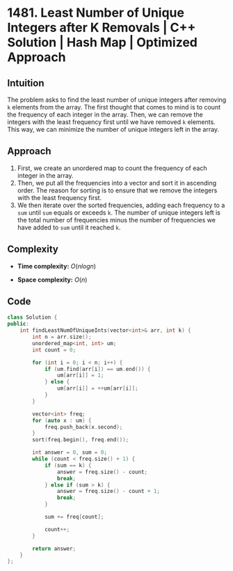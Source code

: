 # 1481. Least Number of Unique Integers after K Removals | C++ Solution | Hash Map | Optimized Approach

## Intuition

The problem asks to find the least number of unique integers after removing `k` elements from the array. The first thought that comes to mind is to count the frequency of each integer in the array. Then, we can remove the integers with the least frequency first until we have removed `k` elements. This way, we can minimize the number of unique integers left in the array.

## Approach

1. First, we create an unordered map to count the frequency of each integer in the array.
2. Then, we put all the frequencies into a vector and sort it in ascending order. The reason for sorting is to ensure that we remove the integers with the least frequency first.
3. We then iterate over the sorted frequencies, adding each frequency to a `sum` until `sum` equals or exceeds `k`. The number of unique integers left is the total number of frequencies minus the number of frequencies we have added to `sum` until it reached `k`.

## Complexity

-   **Time complexity:** $O(n log n)$

-   **Space complexity:** $O(n)$

## Code

```cpp
class Solution {
public:
    int findLeastNumOfUniqueInts(vector<int>& arr, int k) {
        int n = arr.size();
        unordered_map<int, int> um;
        int count = 0;

        for (int i = 0; i < n; i++) {
            if (um.find(arr[i]) == um.end()) {
                um[arr[i]] = 1;
            } else {
                um[arr[i]] = ++um[arr[i]];
            }
        }

        vector<int> freq;
        for (auto x : um) {
            freq.push_back(x.second);
        }
        sort(freq.begin(), freq.end());

        int answer = 0, sum = 0;
        while (count < freq.size() + 1) {
            if (sum == k) {
                answer = freq.size() - count;
                break;
            } else if (sum > k) {
                answer = freq.size() - count + 1;
                break;
            }

            sum += freq[count];

            count++;
        }

        return answer;
    }
};
```
